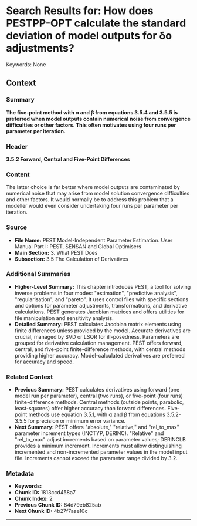 # Search Results for: How does PESTPP-OPT calculate the standard deviation of model outputs for δo adjustments?

Keywords: None


## Context

### Summary
**The five-point method with α and β from equations 3.5.4 and 3.5.5 is preferred when model outputs contain numerical noise from convergence difficulties or other factors.  This often motivates using four runs per parameter per iteration.**

### Header
**3.5.2 Forward, Central and Five-Point Differences**

### Content
The latter choice is far better where model outputs are contaminated by numerical noise that may arise from model solution convergence difficulties and other factors. It would normally be to address this problem that a modeller would even consider undertaking four runs per parameter per iteration.

### Source
- **File Name:** PEST Model-Independent Parameter Estimation. User Manual Part I: PEST, SENSAN and Global Optimisers
- **Main Section:** 3. What PEST Does
- **Subsection:** 3.5 The Calculation of Derivatives

### Additional Summaries
- **Higher-Level Summary:** This chapter introduces PEST, a tool for solving inverse problems in four modes: "estimation", "predictive analysis", "regularisation", and "pareto". It uses control files with specific sections and options for parameter adjustments, transformations, and derivative calculations. PEST generates Jacobian matrices and offers utilities for file manipulation and sensitivity analysis.
- **Detailed Summary:** PEST calculates Jacobian matrix elements using finite differences unless provided by the model. Accurate derivatives are crucial, managed by SVD or LSQR for ill-posedness. Parameters are grouped for derivative calculation management. PEST offers forward, central, and five-point finite-difference methods, with central methods providing higher accuracy. Model-calculated derivatives are preferred for accuracy and speed.

### Related Context
- **Previous Summary:** PEST calculates derivatives using forward (one model run per parameter), central (two runs), or five-point (four runs) finite-difference methods. Central methods (outside points, parabolic, least-squares) offer higher accuracy than forward differences. Five-point methods use equation 3.5.1, with α and β from equations 3.5.2-3.5.5 for precision or minimum error variance.
- **Next Summary:** PEST offers "absolute," "relative," and "rel_to_max" parameter increment types (INCTYP, DERINC).  "Relative" and "rel_to_max" adjust increments based on parameter values; DERINCLB provides a minimum increment.  Increments must allow distinguishing incremented and non-incremented parameter values in the model input file.  Increments cannot exceed the parameter range divided by 3.2.

### Metadata
- **Keywords:** 
- **Chunk ID:** 1813ccd458a7
- **Chunk Index:** 2
- **Previous Chunk ID:** 84d79eb825ab
- **Next Chunk ID:** 4b27f7aae10c

---
